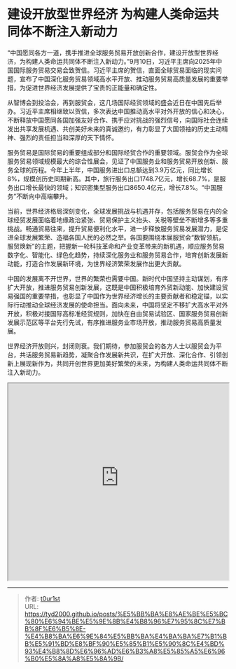# 建设开放型世界经济 为构建人类命运共同体不断注入新动力


“中国愿同各方一道，携手推进全球服务贸易开放创新合作，建设开放型世界经济，为构建人类命运共同体不断注入新动力。”9月10日，习近平主席向2025年中国国际服务贸易交易会致贺信。习近平主席的贺信，直面全球贸易面临的现实问题，宣布了中国深化服务贸易领域高水平开放、推动服务贸易高质量发展的重要举措，为促进世界经济发展提供了宝贵的正能量和确定性。

从智博会到投洽会，再到服贸会，这几场国际经贸领域的盛会近日在中国先后举办。习近平主席相继致以贺信，多次表达中国推动高水平对外开放的信心和决心，不断释放中国愿同各国加强友好合作、携手应对挑战的强烈信号，向国际社会连续发出共享发展机遇、共创美好未来的真诚邀约，有力彰显了大国领袖的历史主动精神、强烈的责任担当和深厚的天下情怀。

服务贸易是国际贸易的重要组成部分和国际经贸合作的重要领域。服贸会作为全球服务贸易领域规模最大的综合性展会，见证了中国服务业和服务贸易开放创新、服务全球的历程。今年上半年，中国服务进出口总额达到3.9万亿元，同比增长8%，规模创历史同期新高。其中，旅行服务出口1748.7亿元，增长68.7%，是服务出口增长最快的领域；知识密集型服务出口8650.4亿元，增长7.8%。“中国服务”不断向中高端攀升。

当前，世界经济格局深刻变化，全球发展挑战与机遇并存，包括服务贸易在内的全球经贸发展面临着地缘政治紧张、贸易保护主义抬头、关税等壁垒不断增多等多重挑战。畅通贸易往来，提升贸易便利化水平，进一步释放服务贸易发展潜力，是促进全球发展繁荣、造福各国人民的必然之举。各国要围绕本届服贸会“数智领航，服贸焕新”的主题，把握新一轮科技革命和产业变革带来的新机遇，顺应服务贸易数字化、智能化、绿色化趋势，持续深化服务业和服务贸易合作，培育创新发展新动能，打造合作发展新环境，为世界经济繁荣发展作出更大贡献。

中国的发展离不开世界，世界的繁荣也需要中国。新时代中国坚持主动谋划，有序扩大开放，推进服务贸易创新发展，这既是中国积极培育外贸新动能、加快建设贸易强国的重要举措，也彰显了中国作为世界经济增长的主要贡献者和稳定锚，以实际行动推动全球经济发展的使命担当。面向未来，中国将坚定不移扩大高水平对外开放，积极对接国际高标准经贸规则，加快在自由贸易试验区、国家服务贸易创新发展示范区等平台先行先试，有序推进服务业市场开放，推动服务贸易高质量发展。

世界经济开放则兴，封闭则衰。我们期待，参加服贸会的各方人士以服贸会为平台，共话服务贸易新趋势，凝聚合作发展新共识，在扩大开放、深化合作、引领创新上展现新作为，共同开创世界更加美好繁荣的未来，为构建人类命运共同体不断注入新动力。

<iframe
    width="100%"
    height="450"
    src="https://content-static.cctvnews.cctv.com/snow-book/index.html?item_id=9918408468019027398"
></iframe>


---

> 作者: [t0ur1st](https://github.com/tyd2000)  
> URL: https://tyd2000.github.io/posts/%E5%BB%BA%E8%AE%BE%E5%BC%80%E6%94%BE%E5%9E%8B%E4%B8%96%E7%95%8C%E7%BB%8F%E6%B5%8E-%E4%B8%BA%E6%9E%84%E5%BB%BA%E4%BA%BA%E7%B1%BB%E5%91%BD%E8%BF%90%E5%85%B1%E5%90%8C%E4%BD%93%E4%B8%8D%E6%96%AD%E6%B3%A8%E5%85%A5%E6%96%B0%E5%8A%A8%E5%8A%9B/  

